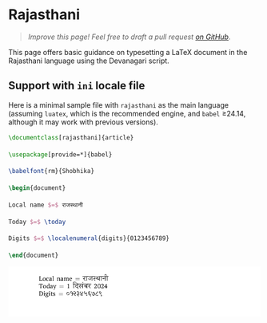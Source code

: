 # Rajasthani

<blockquote>
  <p><em>Improve this page! Feel free to draft a pull request <a href="https://github.com/latex3/babel/tree/docs/docs">on GitHub</a></em>.</p>
</blockquote>

This page offers basic guidance on typesetting a LaTeX document in the
Rajasthani language using the Devanagari script.

## Support with `ini` locale file

Here is a minimal sample file with `rajasthani` as the main language
(assuming `luatex`, which is the recommended engine, and `babel` ≥24.14,
although it may work with previous versions).

```tex
\documentclass[rajasthani]{article}

\usepackage[provide=*]{babel}

\babelfont{rm}{Shobhika}

\begin{document}

Local name $=$ राजस्थानी

Today $=$ \today

Digits $=$ \localenumeral{digits}{0123456789}

\end{document}
```

![](../media/locale-rajasthani.png)